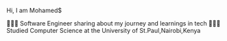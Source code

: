 Hi, I am Mohamed$

👩🏻‍💻 Software Engineer sharing about my journey and learnings in tech
👩🏻‍🎓 Studied Computer Science at the University of St.Paul,Nairobi,Kenya
